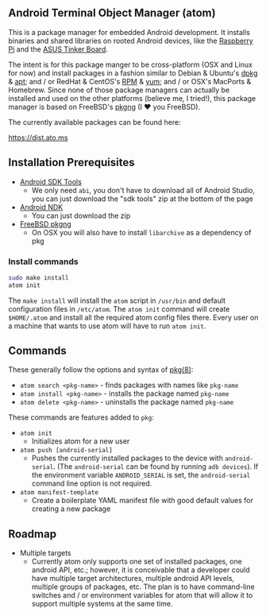 ## Android Terminal Object Manager (atom)

This is a package manager for embedded Android development. It installs binaries and shared libraries on rooted Android devices, like the [Raspberry Pi](https://developer.android.com/things/hardware/raspberrypi.html) and the [ASUS Tinker Board](https://www.asus.com/us/Single-Board-Computer/Tinker-Board/).

The intent is for this package manger to be cross-platform (OSX and Linux for now) and install packages in a fashion similar to Debian & Ubuntu's [dpkg](https://wiki.debian.org/Teams/Dpkg) & [apt](https://github.com/Debian/apt); and / or RedHat & CentOS's [RPM](https://github.com/rpm-software-management) & [yum](https://github.com/rpm-software-management/yum); and / or OSX's MacPorts & Homebrew. Since none of those package managers can actually be installed and used on the other platforms (believe me, I tried!), this package manager is based on FreeBSD's [pkgng](https://github.com/freebsd/pkg) (I :heart: you FreeBSD).

The currently available packages can be found here:

https://dist.ato.ms

## Installation Prerequisites

* [Android SDK Tools](https://developer.android.com/studio/index.html)
    * We only need `abi`, you don't have to download all of Android Studio, you can just download the "sdk tools" zip at the bottom of the page
* [Android NDK](https://developer.android.com/ndk/downloads/index.html)
    * You can just download the zip
* [FreeBSD pkgng](https://github.com/freebsd/pkg)
    * On OSX you will also have to install `libarchive` as a dependency of pkg

### Install commands

``` bash
sudo make install
atom init
```

The `make install` will install the `atom` script in `/usr/bin` and default configuration files in `/etc/atom`. The `atom init` command will create `$HOME/.atom` and install all the required atom config files there. Every user on a machine that wants to use atom will have to run `atom init`.

## Commands

These generally follow the options and syntax of [pkg(8)](https://www.freebsd.org/cgi/man.cgi?query=pkg):

* `atom search <pkg-name>` - finds packages with names like `pkg-name`
* `atom install <pkg-name>` - installs the package named `pkg-name`
* `atom delete <pkg-name>` - uninstalls the package named `pkg-name`

These commands are features added to `pkg`:

* `atom init`
    * Initializes atom for a new user
* `atom push [android-serial]`
    * Pushes the currently installed packages to the device with `android-serial`. (The `android-serial` can be found by running `adb devices`). If the environment variable `ANDROID_SERIAL` is set, the `android-serial` command line option is not required.
* `atom manifest-template`
    * Create a boilerplate YAML manifest file with good default values for creating a new package

## Roadmap

* Multiple targets
    * Currently atom only supports one set of installed packages, one android API, etc.; however, it is conceivable that a developer could have multiple target architectures, multiple android API levels, multiple groups of packages, etc. The plan is to have command-line switches and / or environment variables for atom that will allow it to support multiple systems at the same time.